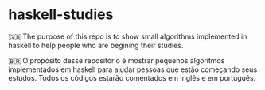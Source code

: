 # haskell-studies

🇬🇧
The purpose of this repo is to show small algorithms implemented in haskell to help people who are begining their studies.

🇧🇷
O propósito desse repositório é mostrar pequenos algoritmos implementados em haskell para ajudar pessoas que estão começando seus estudos.
Todos os códigos estarão comentados em inglês e em português.

